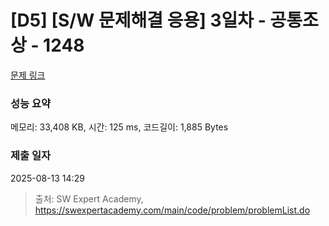 # [D5] [S/W 문제해결 응용] 3일차 - 공통조상 - 1248 

[문제 링크](https://swexpertacademy.com/main/code/problem/problemDetail.do?contestProbId=AV15PTkqAPYCFAYD) 

### 성능 요약

메모리: 33,408 KB, 시간: 125 ms, 코드길이: 1,885 Bytes

### 제출 일자

2025-08-13 14:29



> 출처: SW Expert Academy, https://swexpertacademy.com/main/code/problem/problemList.do